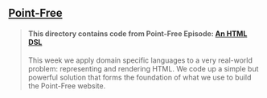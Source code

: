 ## [Point-Free](https://www.pointfree.co)

> #### This directory contains code from Point-Free Episode: [An HTML DSL](https://www.pointfree.co/episodes/ep28-an-html-dsl)
>
> This week we apply domain specific languages to a very real-world problem: representing and rendering HTML. We code up a simple but powerful solution that forms the foundation of what we use to build the Point-Free website.
